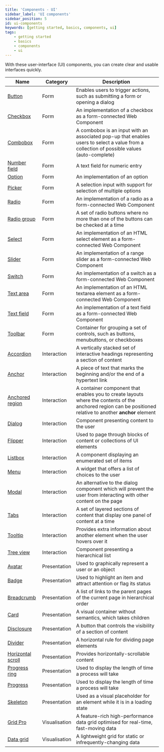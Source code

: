```yaml
---
title: 'Components - UI'
sidebar_label: 'UI components'
sidebar_position: 5
id: ui-components
keywords: [getting started, basics, components, ui]
tags:
    - getting started
    - basics
    - components
    - ui
---
```


With these user-interface (UI) components, you can create clear and usable interfaces quickly.

| Name                                                                                         | Category      | Description                                                                                                                                                 |
|----------------------------------------------------------------------------------------------|---------------|-------------------------------------------------------------------------------------------------------------------------------------------------------------|
| [Button](../../../04_web/02_web-components/01_form/01_button.md)                                 | Form          | Enables users to trigger actions, such as submitting a form or opening a dialog                                                                             |
| [Checkbox](../../../04_web/02_web-components/01_form/02_checkbox.md)	                            | Form          | An implementation of a checkbox as a form-connected Web Component                                                                                           |
| [Combobox](../../../04_web/02_web-components/01_form/03_combobox.md)                             | Form          | A combobox is an input with an associated pop-up that enables users to select a value from a collection of possible values (auto-complete)                  |
| [Number field](../../../04_web/02_web-components/01_form/04_number-field.md)	                    | Form          | A text field for numeric entry                                                                                                                              |
| [Option](../../../04_web/02_web-components/01_form/05_option.md)	                                | Form          | An implementation of an option                                                                                                                              |
| [Picker](../../../04_web/02_web-components/01_form/06_picker.md)                                 | Form          | A selection input with support for selection of multiple options                                                                                            |
| [Radio](../../../04_web/02_web-components/01_form/07_radio.md)		                                 | Form          | An implementation of a radio as a form-connected Web Component                                                                                              |
| [Radio group](../../../04_web/02_web-components/01_form/08_radio-group.md)	                      | Form          | A set of radio buttons where no more than one of the buttons can be checked at a time                                                                       |
| [Select](../../../04_web/02_web-components/01_form/09_select.md)                                 | Form          | An implementation of an HTML select element as a form-connected Web Component                                                                               |
| [Slider](../../../04_web/02_web-components/01_form/10_slider.md) 		                              | Form          | An implementation of a range slider as a form-connected Web Component                                                                                       |
| [Switch](../../../04_web/02_web-components/01_form/11_switch.md)		                               | Form          | An implementation of a switch as a form-connected Web Component                                                                                             |
| [Text area](../../../04_web/02_web-components/01_form/12_text-area.md)	                          | Form          | An implementation of an HTML textarea element as a form-connected Web Component                                                                             |
| [Text field](../../../04_web/02_web-components/01_form/13_text-field.md)                         | Form          | An implementation of a text field as a form-connected Web Component                                                                                         |
| [Toolbar](../../../04_web/02_web-components/01_form/14_toolbar.md) 		                            | Form          | Container for grouping a set of controls, such as buttons, menubuttons, or checkboxes                                                                       |
| [Accordion](../../../04_web/02_web-components/03_interaction/01_accordion.md)	 	                 | Interaction   | A vertically stacked set of interactive headings representing a section of content                                                                          |
| [Anchor](../../../04_web/02_web-components/03_interaction/02_anchor.md)		                        | Interaction   | A piece of text that marks the beginning and/or the end of a hypertext link                                                                                 |
| [Anchored region](../../../04_web/02_web-components/03_interaction/03_anchored-region.md) 	      | Interaction   | A container component that enables you to create layouts where the contents of the anchored region can be positioned relative to another **anchor** element |
| [Dialog](../../../04_web/02_web-components/03_interaction/04_dialog.md) 		                       | Interaction   | Component presenting content to the user                                                                                                                    |
| [Flipper](../../../04_web/02_web-components/03_interaction/05_flipper.md) 		                     | Interaction   | Used to page through blocks of content or collections of UI elements                                                                                        |
| [Listbox](../../../04_web/02_web-components/03_interaction/06_listbox.md) 		                     | Interaction   | A component displaying an enumerated set of items                                                                                                           |
| [Menu](../../../04_web/02_web-components/03_interaction/07_menu.md) 		                           | Interaction   | A widget that offers a list of choices to the user                                                                                                          |
| [Modal](../../../04_web/02_web-components/03_interaction/08_modal.md) 	                          | Interaction   | An alternative to the dialog component which will prevent the user from interacting with other content on the page                                          |
| [Tabs](../../../../web/web-components/interaction/tab/) 	                            | Interaction   | A set of layered sections of content that display one panel of content at a time                                                                            |
| [Tooltip](../../../04_web/02_web-components/03_interaction/10_tooltip.md) 		                     | Interaction   | Provides extra information about another element when the user hovers over it                                                                               |
| [Tree view](../../../04_web/02_web-components/03_interaction/11_tree-view.md) 	                  | Interaction   | Component presenting a hierarchical list                                                                                                                    |
| [Avatar](../../../04_web/02_web-components/04_presentation/01_avatar.md) 	                       | Presentation  | Used to graphically represent a user or an object                                                                                                           |
| [Badge](../../../04_web/02_web-components/04_presentation/02_badge.md) 	                         | Presentation  | Used to highlight an item and attract attention or flag its status                                                                                          |
| [Breadcrumb](../../../04_web/02_web-components/04_presentation/03_breadcrumb.md) 	               | Presentation  | A list of links to the parent pages of the current page in hierarchical order                                                                               |
| [Card](../../../04_web/02_web-components/04_presentation/04_card.md) 		                          | Presentation  | A visual container without semantics, which takes children                                                                                                  |
| [Disclosure](../../../04_web/02_web-components/04_presentation/05_disclosure.md) 		              | Presentation  | A button that controls the visibility of a section of content                                                                                               |
| [Divider](../../../04_web/02_web-components/04_presentation/06_divider.md) 		                    | Presentation  | A horizontal rule for dividing page elements                                                                                                                |
| [Horizontal scroll](../../../04_web/02_web-components/04_presentation/07_horizontal-scroll.md) 	 | Presentation  | Provides horizontally-scrollable content                                                                                                                    |
| [Progress ring](../../../04_web/02_web-components/04_presentation/08_progress-ring.md) 		        | Presentation  | Used to display the length of time a process will take                                                                                                      |
| [Progress](../../../04_web/02_web-components/04_presentation/09_progress.md) 		                  | Presentation  | Used to display the length of time a process will take                                                                                                      |
| [Skeleton](../../../04_web/02_web-components/04_presentation/10_skeleton.md) 	                   | Presentation  | Used as a visual placeholder for an element while it is in a loading state                                                                                  |
| [Grid Pro](../../../04_web/02_web-components/02_grids/01_grid-pro/0-introduction.md) 		         | Visualisation | A feature-rich high-performance data grid optimised for real-time, fast-moving data                                                                         |
| [Data grid](../../../04_web/02_web-components/02_grids/02_data-grid.md) 		                       | Visualisation | A lightweight grid for static or infrequently-changing data                                                                                                 |
